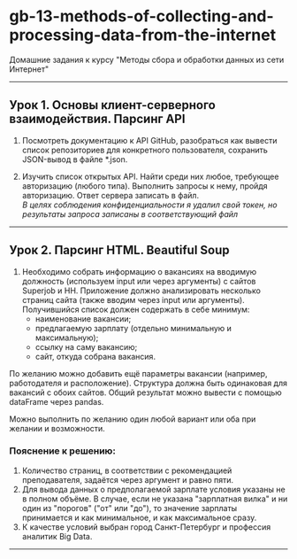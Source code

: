 # gb-13-methods-of-collecting-and-processing-data-from-the-internet
Домашние задания к курсу "Методы сбора и обработки данных из сети Интернет"
___

## Урок 1. Основы клиент-серверного взаимодействия. Парсинг API

1. Посмотреть документацию к API GitHub, разобраться как вывести список репозиториев для конкретного пользователя, сохранить JSON-вывод в файле *.json.

2. Изучить список открытых API. Найти среди них любое, требующее авторизацию (любого типа). Выполнить запросы к нему, пройдя авторизацию. Ответ сервера записать в файл.  
*В целях соблюдения конфиденциальности я удалил свой токен, но результаты запроса записаны в соответствующий файл*
___

## Урок 2. Парсинг HTML. Beautiful Soup

1. Необходимо собрать информацию о вакансиях на вводимую должность (используем input или через аргументы) с сайтов Superjob и HH. Приложение должно анализировать несколько страниц сайта (также вводим через input или аргументы). Получившийся список должен содержать в себе минимум:
    * наименование вакансии;
    * предлагаемую зарплату (отдельно минимальную и максимальную);
    * ссылку на саму вакансию;
    * сайт, откуда собрана вакансия.

 По желанию можно добавить ещё параметры вакансии (например, работодателя и расположение). Структура должна быть одинаковая для вакансий с обоих сайтов. Общий результат можно вывести с помощью dataFrame через pandas.

 Можно выполнить по желанию один любой вариант или оба при желании и возможности.

### Пояснение к решению:

1. Количество страниц, в соответствии с рекомендацией преподавателя, задаётся через аргумент и равно пяти.
2. Для вывода данных о предполагаемой зарплате условия указаны не в полном объёме. В случае, если не указана "зарплатная вилка" и ни один из "порогов" ("от" или "до"), то значение зарплаты принимается и как минимальное, и как максимальное сразу.
3. К качестве условий выбран город Санкт-Петербург и профессия аналитик Big Data.
___
